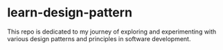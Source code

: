 # learn-design-pattern
This repo is dedicated to my journey of exploring and experimenting with various design patterns and principles in software development.
